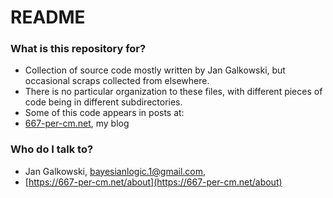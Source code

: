 # README #

### What is this repository for? ###

* Collection of source code mostly written by Jan Galkowski, but occasional scraps collected from elsewhere.
* There is no particular organization to these files, with different pieces of code being in different subdirectories.
* Some of this code appears in posts at:
* [667-per-cm.net](https://667-per-cm.net), my blog

### Who do I talk to? ###

* Jan Galkowski, bayesianlogic.1@gmail.com, 
* [https://667-per-cm.net/about](https://667-per-cm.net/about)


